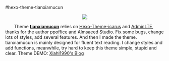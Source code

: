 #hexo-theme-tianxiamucun
<p align="center">
    <a href="https://github.com/Xiahl1990/hexo-theme-tianxiamucun" target="_blank">
        <img src="http://xiahl1990.github.io/Xiahl1990_LearningResource/resources/xiahl.top_.png">
    </a>
</p>

&emsp;&emsp;Theme **[tianxiamucun][0]** relies on [Hexo-Theme-icarus][1] and [AdminLTE][2], 
thanks for the author [ppoffice][3] and Almsaeed Studio. 
Fix some bugs, change lots of styles, add several features. 
And then I made the theme. tianxiamucun is mainly designed for fluent text reading. 
I change styles and add functions, meanwhile, try hard to keep this theme simple, stupid and clear. 
Theme DEMO: [Xiahl1990's Blog][4]

[0]: https://github.com/Xiahl1990/hexo-theme-tianxiamucun
[1]: https://github.com/ppoffice/hexo-theme-icarus
[2]: http://almsaeedstudio.com
[3]: https://github.com/ppoffice
[4]: http://xiahl.top/
